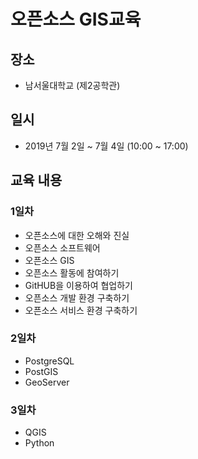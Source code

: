 ﻿# 오픈소스 GIS교육

## 장소
 * 남서울대학교 (제2공학관)

## 일시
 * 2019년 7월 2일 ~ 7월 4일 (10:00 ~ 17:00)

## 교육 내용
### 1일차
 * 오픈소스에 대한 오해와 진실
 * 오픈소스 소프트웨어
 * 오픈소스 GIS
 * 오픈소스 활동에 참여하기
 * GitHUB을 이용하여 협업하기
 * 오픈소스 개발 환경 구축하기
 * 오픈소스 서비스 환경 구축하기

### 2일차
 * PostgreSQL
 * PostGIS
 * GeoServer

### 3일차
 * QGIS
 * Python
 

